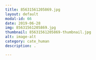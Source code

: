 ```yaml
---
title: 85631561205869.jpg
layout: default
modal-id: 66
date: 2019-06-28
img: 85631561205869.jpg
thumbnail: 85631561205869-thumbnail.jpg
alt: image-alt
category: cate_human
description: .

---
```

